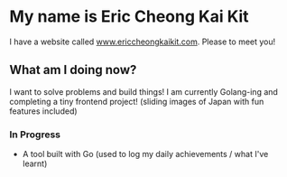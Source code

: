 # My name is Eric Cheong Kai Kit #

I have a website called www.ericcheongkaikit.com. Please to meet you!

## What am I doing now? ##

I want to solve problems and build things! I am currently Golang-ing and completing a tiny frontend project! (sliding images of Japan with fun features included)
<br>

### In Progress ###
* A tool built with Go (used to log my daily achievements / what I've learnt)
